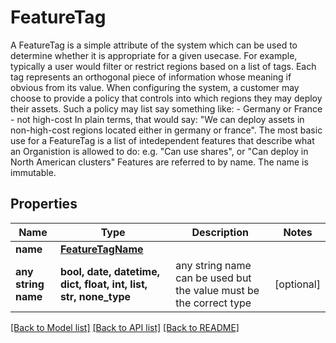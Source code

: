 # FeatureTag

A FeatureTag is a simple attribute of the system which can be used to determine whether it is appropriate for a given usecase. For example, typically a user would filter or restrict regions based on a list of tags.  Each tag represents an orthogonal piece of information whose meaning if obvious from its value. When configuring the system, a customer may choose to provide a policy that controls into which regions they may deploy their assets. Such a policy may list say something like:    - Germany or France    - not high-cost In plain terms, that would say: \"We can deploy assets in non-high-cost regions located either in germany or france\".  The most basic use for a FeatureTag is a list of intedependent features that describe what an Organistion is allowed to do:   e.g. \"Can use shares\", or \"Can deploy in North American clusters\"  Features are referred to by name. The name is immutable. 

## Properties
Name | Type | Description | Notes
------------ | ------------- | ------------- | -------------
**name** | [**FeatureTagName**](FeatureTagName.md) |  | 
**any string name** | **bool, date, datetime, dict, float, int, list, str, none_type** | any string name can be used but the value must be the correct type | [optional]

[[Back to Model list]](../README.md#documentation-for-models) [[Back to API list]](../README.md#documentation-for-api-endpoints) [[Back to README]](../README.md)


